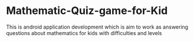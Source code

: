 # Mathematic-Quiz-game-for-Kid
This is android application development which is aim to work as answering questions about mathematics for kids with difficulties and levels
